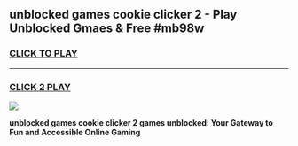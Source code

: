 
## unblocked games cookie clicker 2 - Play Unblocked Gmaes & Free #mb98w
<h3>
<a href="https://news.freeplayer.one?title=unblocked_games_cookie_clicker_2&ref=24F">CLICK TO PLAY</a></h3>
<hr>

<h3>
<a href="https://news.freeplayer.one?title=unblocked_games_cookie_clicker_2&ref=24F">CLICK 2 PLAY</a>
  
</h3>

<a href="https://news.freeplayer.one?title=unblocked_games_cookie_clicker_2&ref=24F/"><img src="https://clearcache.store/games.png"></a>


**unblocked games cookie clicker 2 games unblocked: Your Gateway to Fun and Accessible Online Gaming**
